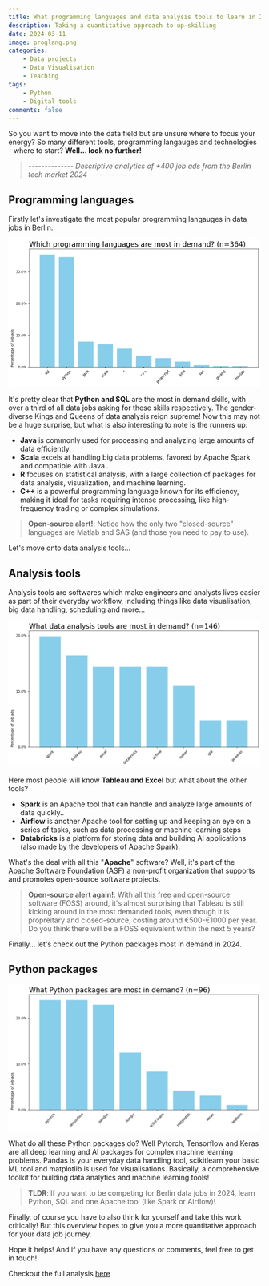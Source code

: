 ```yaml
---
title: What programming languages and data analysis tools to learn in 2024
description: Taking a quantitative approach to up-skilling 
date: 2024-03-11
image: proglang.png
categories:
    - Data projects
    - Data Visualisation
    - Teaching
tags:
    - Python
    - Digital tools
comments: false
---
```


So you want to move into the data field but are unsure where to focus your energy? So many different tools, programming langauges and technologies - where to start? **Well... look no further!**

> _-------------- Descriptive analytics of +400 job ads from the Berlin tech market 2024 --------------_

## Programming languages

Firstly let's investigate the most popular programming langauges in data jobs in Berlin.

![Fig 1 - Programming languages](proglang.png)

It's pretty clear that **Python and SQL** are the most in demand skills, with over a third of all data jobs asking for these skills respectively. The gender-diverse Kings and Queens of data analysis reign supreme! Now this may not be a huge surprise, but what is also interesting to note is the runners up:

- **Java** is commonly used for processing and analyzing large amounts of data efficiently.
- **Scala**  excels at handling big data problems, favored by Apache Spark and compatible with Java..
- **R** focuses on statistical analysis, with a large collection of packages for data analysis, visualization, and machine learning.
- **C++** is a powerful programming language known for its efficiency, making it ideal for tasks requiring intense processing, like high-frequency trading or complex simulations.

> **Open-source alert!**: Notice how the only two "closed-source" languages are Matlab and SAS (and those you need to pay to use).

Let's move onto data analysis tools...

## Analysis tools

Analysis tools are softwares which make engineers and analysts lives easier as part of their everyday workflow, including things like data visualisation, big data handling, scheduling and more...

![Fig 2 - Data tools](dattools.png)

Here most people will know **Tableau and Excel** but what about the other tools?

- **Spark** is an Apache tool that can handle and analyze large amounts of data quickly..
- **Airflow** is another Apache tool for setting up and keeping an eye on a series of tasks, such as data processing or machine learning steps
- **Databricks** is a platform for storing data and building AI applications (also made by the developers of Apache Spark). 

What's the deal with all this "**Apache**" software? Well, it's part of the [Apache Software Foundation](https://apache.org/) (ASF) a non-profit organization that supports and promotes open-source software projects.

> **Open-source alert again!**: With all this free and open-source software (FOSS) around, it's almost surprising that Tableau is still kicking around in the most demanded tools, even though it is propreitary and closed-source, costing around €500-€1000 per year. Do you think there will be a FOSS equivalent within the next 5 years?

Finally... let's check out the Python packages most in demand in 2024.

## Python packages

![Fig 3 - Python packages](pypack.png)

What do all these Python packages do? Well Pytorch, Tensorflow and Keras are all deep learning and AI packages for complex machine learning problems. Pandas is your everyday data handling tool, scikitlearn your basic ML tool and matplotlib is used for visualisations. Basically, a comprehensive toolkit for building data analytics and machine learning tools!

> **TLDR**: If you want to be competing for Berlin data jobs in 2024, learn Python, SQL and one Apache tool (like Spark or Airflow)!

Finally, of course you have to also think for yourself and take this work critically! But this overview hopes to give you a more quantitative approach for your data job journey. 

Hope it helps! And if you have any questions or comments, feel free to get in touch!

Checkout the full analysis [here](https://www.kaggle.com/code/wilomentena/summary-statistics-of-data-job-market-berlin)